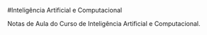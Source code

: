 #Inteligência Artificial e Computacional

Notas de Aula do Curso de Inteligência Artificial e Computacional.
